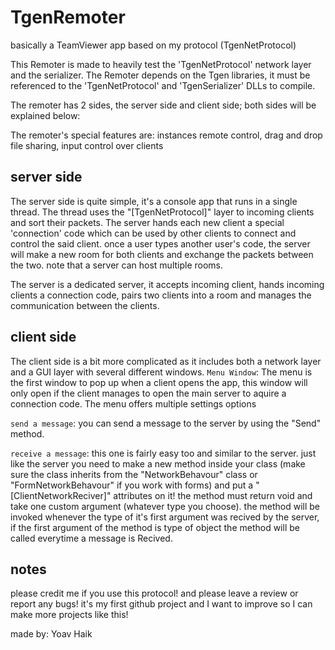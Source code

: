 # TgenRemoter
basically a TeamViewer app based on my protocol (TgenNetProtocol)

This Remoter is made to heavily test the 'TgenNetProtocol' network layer and the serializer.
The Remoter depends on the Tgen libraries, it must be referenced to the 'TgenNetProtocol' and 'TgenSerializer' DLLs to compile.

The remoter has 2 sides, the server side and client side; both sides will be explained below:

The remoter's special features are:
instances remote control,
drag and drop file sharing,
input control over clients

server side
--------------------------------------------------------------------------------------------------------------------------------
The server side is quite simple, it's a console app that runs in a single thread.
The thread uses the "[TgenNetProtocol]" layer to incoming clients and sort their packets.
The server hands each new client a special 'connection' code which can be used by other clients to connect and control the said client.
once a user types another user's code, the server will make a new room for both clients and exchange the packets between the two.
note that a server can host multiple rooms.

The server is a dedicated server, 
it accepts incoming client,
hands incoming clients a connection code, 
pairs two clients into a room
and manages the communication between the clients.

client side
--------------------------------------------------------------------------------------------------------------------------------

The client side is a bit more complicated as it includes both a network layer and a GUI layer with several different windows.
`Menu Window`:
The menu is the first window to pop up when a client opens the app, this window will only open if the client manages to open the main server to aquire a connection code.
The menu offers multiple settings options

`send a message`:
you can send a message to the server by using the "Send" method.

`receive a message`:
this one is fairly easy too and similar to the server.
just like the server you need to make a new method inside your class (make sure the class inherits from the "NetworkBehavour" class or "FormNetworkBehavour" if you work with forms) and put a "[ClientNetworkReciver]" attributes on it!
the method must return void and take one custom argument (whatever type you choose).
the method will be invoked whenever the type of it's first argument was recived by the server, if the first argument of the method is type of object the method will be called everytime a message is Recived.

notes
--------------------------------------------------------------------------------------------------------------------------------
please credit me if you use this protocol!
and please leave a review or report any bugs! it's my first github project and I want to improve so I can make more projects like this!

made by: Yoav Haik
